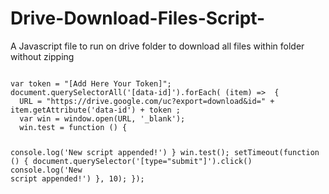 # Drive-Download-Files-Script-
A Javascript file to run on drive folder to download all files within folder without zipping 


<code >
var token = "[Add Here Your Token]";
document.querySelectorAll('[data-id]').forEach( (item) =>  {
  URL = "https://drive.google.com/uc?export=download&id=" + item.getAttribute('data-id') + token ;
  var win = window.open(URL, '_blank');
  win.test = function () {
    
  console.log('New script appended!')
    }
    win.test();
    setTimeout(function () {
         document.querySelector('[type="submit"]').click()
        console.log('New script appended!')
    }, 10);
});
<code>
